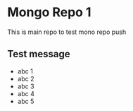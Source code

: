 # Mongo Repo 1

This is main repo to test mono repo push

## Test message

- abc 1
- abc 2
- abc 3
- abc 4
- abc 5

